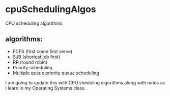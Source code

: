 # cpuSchedulingAlgos
CPU scheduling algorithms


algorithms:
------------------
 - FCFS (first come first serve)
 - SJB (shortest job first)
 - RR (round robin)
 - Priority scheduling
 - Multiple queue priority queue scheduling
 

I am going to update this with CPU sheduling algorithms along with notes as I learn in my Operating Systems class.
